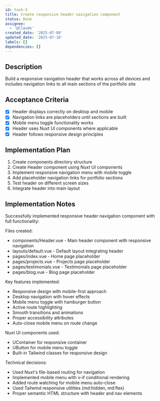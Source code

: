 ```yaml
---
id: task-3
title: Create responsive header navigation component
status: Done
assignee:
  - '@Claude'
created_date: '2025-07-09'
updated_date: '2025-07-10'
labels: []
dependencies: []
---
```


## Description

Build a responsive navigation header that works across all devices and includes navigation links to all main sections of the portfolio site

## Acceptance Criteria

- [x] Header displays correctly on desktop and mobile
- [x] Navigation links are placeholders until sections are built
- [x] Mobile menu toggle functionality works
- [x] Header uses Nuxt UI components where applicable
- [x] Header follows responsive design principles

## Implementation Plan

1. Create components directory structure
2. Create Header component using Nuxt UI components
3. Implement responsive navigation menu with mobile toggle
4. Add placeholder navigation links for portfolio sections
5. Test header on different screen sizes
6. Integrate header into main layout

## Implementation Notes

Successfully implemented responsive header navigation component with full functionality:

Files created:
- components/Header.vue - Main header component with responsive navigation
- layouts/default.vue - Default layout integrating header
- pages/index.vue - Home page placeholder
- pages/projects.vue - Projects page placeholder
- pages/testimonials.vue - Testimonials page placeholder
- pages/blog.vue - Blog page placeholder

Key features implemented:
- Responsive design with mobile-first approach
- Desktop navigation with hover effects
- Mobile menu toggle with hamburger button
- Active route highlighting
- Smooth transitions and animations
- Proper accessibility attributes
- Auto-close mobile menu on route change

Nuxt UI components used:
- UContainer for responsive container
- UButton for mobile menu toggle
- Built-in Tailwind classes for responsive design

Technical decisions:
- Used Nuxt's file-based routing for navigation
- Implemented mobile menu with v-if conditional rendering
- Added route watching for mobile menu auto-close
- Used Tailwind responsive utilities (md:hidden, md:flex)
- Proper semantic HTML structure with header and nav elements
